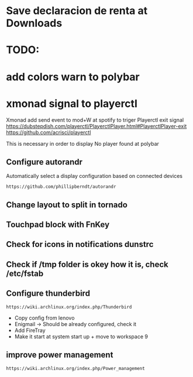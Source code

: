 # Save declaracion de renta at Downloads

# TODO:

# add colors warn to polybar

# xmonad signal to playerctl
 Xmonad add send event to mod+W at spotify to triger Playerctl exit signal
    https://dubstepdish.com/playerctl/PlayerctlPlayer.html#PlayerctlPlayer-exit
    https://github.com/acrisci/playerctl

This is necessary in order to display No player found at polybar

## Configure autorandr
Automatically select a display configuration based on connected devices

    https://github.com/phillipberndt/autorandr

## Change layout to split in tornado

## Touchpad block with FnKey

## Check for icons in notifications dunstrc

## Check if /tmp folder is okey how it is, check /etc/fstab

## Configure thunderbird
    https://wiki.archlinux.org/index.php/Thunderbird
  * Copy config from lenovo
  * Enigmail -> Should be already configured, check it
  * Add FireTray
  * Make it start at system start up + move to workspace 9

## improve power management
    https://wiki.archlinux.org/index.php/Power_management
